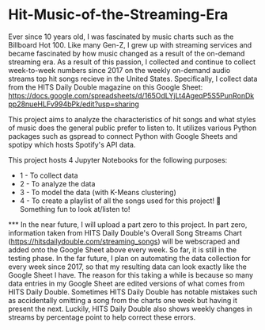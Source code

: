 # Hit-Music-of-the-Streaming-Era

Ever since 10 years old, I was fascinated by music charts such as the Billboard Hot 100. Like many Gen-Z, I grew up with streaming services and became fascinated by how music changed as a result of the on-demand streaming era. As a result of this passion, I collected and continue to collect week-to-week numbers since 2017 on the weekly on-demand audio streams top hit songs recieve in the United States. Specifically, I collect data from the HITS Daily Double magazine on this Google Sheet: https://docs.google.com/spreadsheets/d/165OdLYjLt4AgeqP5S5PunRonDkpp28nueHLFv994bPk/edit?usp=sharing

This project aims to analyze the characteristics of hit songs and what styles of music does the general public prefer to listen to. It utilizes various Python packages such as gspread to connect Python with Google Sheets and spotipy which hosts Spotify's API data.

This project hosts 4 Jupyter Notebooks for the following purposes:
- 1 - To collect data
- 2 - To analyze the data
- 3 - To model the data (with K-Means clustering)
- 4 - To create a playlist of all the songs used for this project! 🥳 Something fun to look at/listen to!

*** In the near future, I will upload a part zero to this project. In part zero, information taken from HITS Daily Double's Overall Song Streams Chart (https://hitsdailydouble.com/streaming_songs) will be webscraped and added onto the Google Sheet above every week. So far, it is still in the testing phase. In the far future, I plan on automating the data collection for every week since 2017, so that my resulting data can look exactly like the Google Sheet I have. The reason for this taking a while is because so many data entries in my Google Sheet are edited versions of what comes from HITS Daily Double. Sometimes HITS Daily Double has notable mistakes such as accidentally omitting a song from the charts one week but having it present the next. Luckily, HITS Daily Double also shows weekly changes in streams by percentage point to help correct these errors. 
